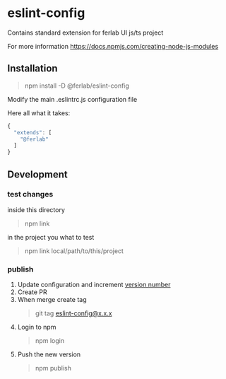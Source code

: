 # eslint-config

Contains standard extension for ferlab UI js/ts project

For more information https://docs.npmjs.com/creating-node-js-modules


## Installation

> npm install -D @ferlab/eslint-config

Modify the main .eslintrc.js configuration file

Here all what it takes:

```javascript
{
  "extends": [
    "@ferlab"
  ]
}
```

## Development

### test changes

inside this directory
> npm link

in the project you what to test

> npm link local/path/to/this/project

### publish


1. Update configuration and increment [version number](https://semver.org)
2. Create PR
3. When merge create tag
    > git tag eslint-config@x.x.x
4. Login to npm
   > npm login
5. Push the new version
   > npm publish